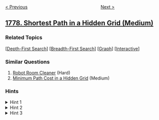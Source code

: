 <!--|This file generated by command(leetcode description); DO NOT EDIT.    |-->
<!--+----------------------------------------------------------------------+-->
<!--|@author    awesee <openset.wang@gmail.com>                           |-->
<!--|@link      https://github.com/awesee                                 |-->
<!--|@home      https://github.com/awesee/leetcode                        |-->
<!--+----------------------------------------------------------------------+-->

[< Previous](../products-price-for-each-store "Product's Price for Each Store")
　　　　　　　　　　　　　　　　
[Next >](../find-nearest-point-that-has-the-same-x-or-y-coordinate "Find Nearest Point That Has the Same X or Y Coordinate")

## [1778. Shortest Path in a Hidden Grid (Medium)](https://leetcode.com/problems/shortest-path-in-a-hidden-grid "未知网格中的最短路径")



### Related Topics
  [[Depth-First Search](../../tag/depth-first-search/README.md)]
  [[Breadth-First Search](../../tag/breadth-first-search/README.md)]
  [[Graph](../../tag/graph/README.md)]
  [[Interactive](../../tag/interactive/README.md)]

### Similar Questions
  1. [Robot Room Cleaner](../robot-room-cleaner) (Hard)
  1. [Minimum Path Cost in a Hidden Grid](../minimum-path-cost-in-a-hidden-grid) (Medium)

### Hints
<details>
<summary>Hint 1</summary>
The grid is at a maximum 500 x 500, so it is clever to assume that the robot's initial cell is grid[501][501]
</details>

<details>
<summary>Hint 2</summary>
Run a DFS from the robot's position to make sure that you can reach the target, otherwise you should return -1.
</details>

<details>
<summary>Hint 3</summary>
Now that you are sure you can reach the target, run BFS to find the shortest path.
</details>
